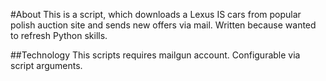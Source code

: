 #About
This is a script, which downloads a Lexus IS cars from popular polish auction site and sends new offers via mail.
Written because wanted to refresh Python skills.

##Technology
This scripts requires mailgun account. Configurable via script arguments.